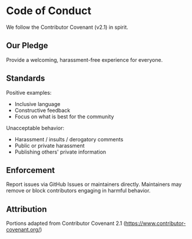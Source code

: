 # Code of Conduct

We follow the Contributor Covenant (v2.1) in spirit.

## Our Pledge
Provide a welcoming, harassment-free experience for everyone.

## Standards
Positive examples:
- Inclusive language
- Constructive feedback
- Focus on what is best for the community

Unacceptable behavior:
- Harassment / insults / derogatory comments
- Public or private harassment
- Publishing others' private information

## Enforcement
Report issues via GitHub Issues or maintainers directly. Maintainers may remove or block contributors engaging in harmful behavior.

## Attribution
Portions adapted from Contributor Covenant 2.1 (https://www.contributor-covenant.org/)
